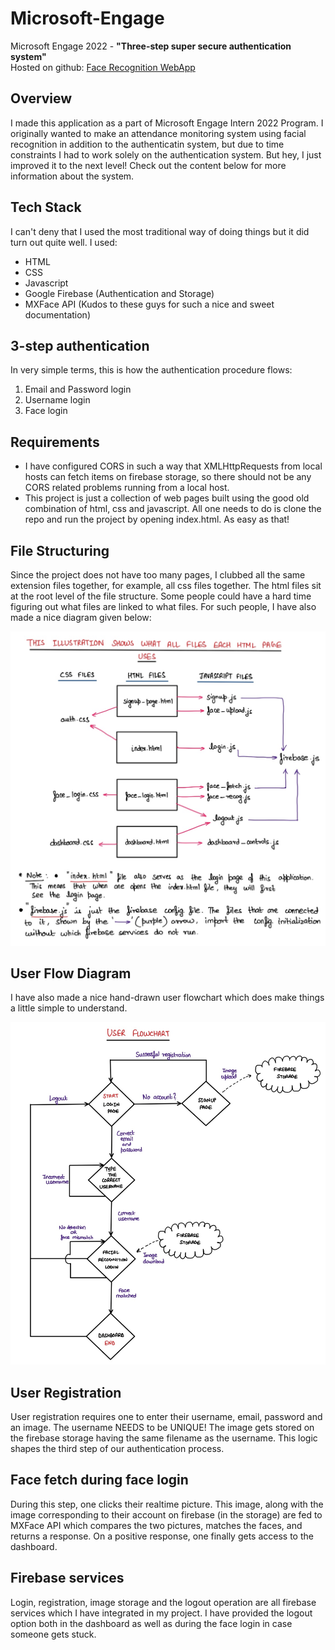 # Microsoft-Engage
Microsoft Engage 2022 - **"Three-step super secure authentication system"**   
Hosted on github: [Face Recognition WebApp](https://sarthak751.github.io/My-Project/)

## Overview
I made this application as a part of Microsoft Engage Intern 2022 Program. I originally wanted to make an attendance monitoring system using facial recognition in addition to the authenticatin system, but due to time constraints I had to work solely on the authentication system. But hey, I just improved it to the next level! Check out the content below for more information about the system.

## Tech Stack
I can't deny that I used the most traditional way of doing things but it did turn out quite well. I used:

* HTML
* CSS
* Javascript
* Google Firebase (Authentication and Storage)
* MXFace API (Kudos to these guys for such a nice and sweet documentation)

## 3-step authentication
In very simple terms, this is how the authentication procedure flows: 

1. Email and Password login
2. Username login
3. Face login

## Requirements
* I have configured CORS in such a way that XMLHttpRequests from local hosts can fetch items on firebase storage, so there should not be any CORS related problems running from a local host. 
* This project is just a collection of web pages built using the good old combination of html, css and javascript. All one needs to do is clone the repo and run the project by opening index.html. As easy as that!

## File Structuring

Since the project does not have too many pages, I clubbed all the same extension files together, for example, all css files together. The html files sit at the root level of
the file structure. Some people could have a hard time figuring out what files are linked to what files. For such people, I have also made a nice diagram given below:

![File Strcuture Explanation](/images/structure_info.jpg)

## User Flow Diagram

I have also made a nice hand-drawn user flowchart which does make things a little simple to understand.

![Flowchart](/images/flowchart.jpg)

## User Registration

User registration requires one to enter their username, email, password and an image. The username NEEDS to be UNIQUE! The image gets stored on the firebase storage having the same filename as the username. This logic shapes the third step of our authentication process.

## Face fetch during face login

During this step, one clicks their realtime picture. This image, along with the image corresponding to their account on firebase (in the storage) are fed to MXFace API which compares the two pictures, matches the faces, and returns a response. On a positive response, one finally gets access to the dashboard. 

## Firebase services

Login, registration, image storage and the logout operation are all firebase services which I have integrated in my project. I have provided the logout option both in the dashboard as well as during the face login in case someone gets stuck.




